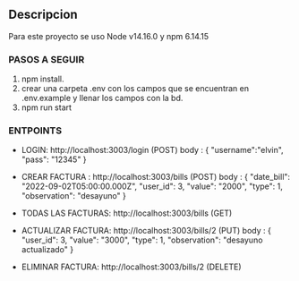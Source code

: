 ## Descripcion

Para este proyecto se uso Node v14.16.0 y npm 6.14.15

### PASOS A SEGUIR

1. npm install.
2. crear una carpeta .env con los campos que se encuentran en .env.example y llenar los campos con la bd.
3. npm run start

### ENTPOINTS

- LOGIN:  http://localhost:3003/login (POST)
body : {
  "username":"elvin",
  "pass": "12345"
}

- CREAR FACTURA : http://localhost:3003/bills (POST)
body : {
    "date_bill": "2022-09-02T05:00:00.000Z",
    "user_id": 3,
    "value": "2000",
    "type": 1,
    "observation": "desayuno"
}

- TODAS LAS FACTURAS: http://localhost:3003/bills (GET)


- ACTUALIZAR FACTURA: http://localhost:3003/bills/2 (PUT)
body : {
    "user_id": 3,
    "value": "3000",
    "type": 1,
    "observation": "desayuno actualizado"
}

- ELIMINAR FACTURA: http://localhost:3003/bills/2 (DELETE)
